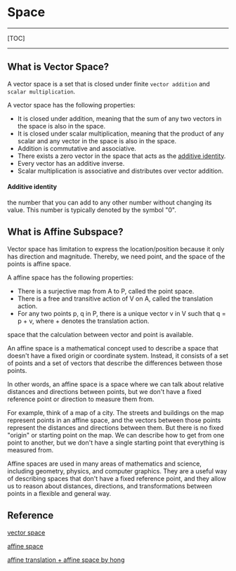 # Space

---

[TOC]



---



## What is Vector Space?

A vector space is a set that is closed under finite `vector addition` and `scalar multiplication`.

A vector space has the following properties:

- It is closed under addition, meaning that the sum of any two vectors in the space is also in the space.
- It is closed under scalar multiplication, meaning that the product of any scalar and any vector in the space is also in the space.
- Addition is commutative and associative.
- There exists a zero vector in the space that acts as the [additive identity](https://mathworld.wolfram.com/AdditiveIdentity.html).
- Every vector has an additive inverse.
- Scalar multiplication is associative and distributes over vector addition.



#### Additive identity

the number that you can add to any other number without changing its value. This number is typically denoted by the symbol "0".





## What is Affine Subspace?

Vector space has limitation to express the location/position because it only has direction and magnitude. Thereby, we need point, and the space of the points is affine space. 

A affine space has the following properties:

- There is a surjective map from A to P, called the point space.
- There is a free and transitive action of V on A, called the translation action.
- For any two points p, q in P, there is a unique vector v in V such that q = p + v, where + denotes the translation action.

space that the calculation between vector and point is available. 

An affine space is a mathematical concept used to describe a space that doesn't have a fixed origin or coordinate system. Instead, it consists of a set of points and a set of vectors that describe the differences between those points.

In other words, an affine space is a space where we can talk about relative distances and directions between points, but we don't have a fixed reference point or direction to measure them from.

For example, think of a map of a city. The streets and buildings on the map represent points in an affine space, and the vectors between those points represent the distances and directions between them. But there is no fixed "origin" or starting point on the map. We can describe how to get from one point to another, but we don't have a single starting point that everything is measured from.

Affine spaces are used in many areas of mathematics and science, including geometry, physics, and computer graphics. They are a useful way of describing spaces that don't have a fixed reference point, and they allow us to reason about distances, directions, and transformations between points in a flexible and general way.





## Reference

[vector space](https://mathworld.wolfram.com/VectorSpace.html)

[affine space](https://luv-n-interest.tistory.com/806)

[affine translation + affine space by hong](https://www.youtube.com/watch?v=DSmXIYkp024)